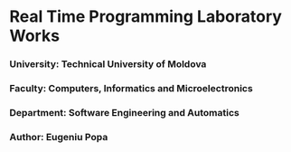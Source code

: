 # Real Time Programming Laboratory Works

### University: Technical University of Moldova
### Faculty: Computers, Informatics and Microelectronics
### Department: Software Engineering and Automatics
### Author: Eugeniu Popa